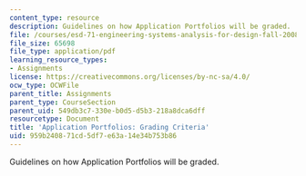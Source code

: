 ```yaml
---
content_type: resource
description: Guidelines on how Application Portfolios will be graded.
file: /courses/esd-71-engineering-systems-analysis-for-design-fall-2008/959b240871cd5df7e63a14e34b753b86_ap_grading.pdf
file_size: 65698
file_type: application/pdf
learning_resource_types:
- Assignments
license: https://creativecommons.org/licenses/by-nc-sa/4.0/
ocw_type: OCWFile
parent_title: Assignments
parent_type: CourseSection
parent_uid: 549db3c7-330e-b0d5-d5b3-218a8dca6dff
resourcetype: Document
title: 'Application Portfolios: Grading Criteria'
uid: 959b2408-71cd-5df7-e63a-14e34b753b86
---
```

Guidelines on how Application Portfolios will be graded.